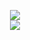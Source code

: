 <p align="center">
<img src="https://i.gyazo.com/4c995c8db213460540b34ddf36bbdf95.png">
</br>
<img src="https://i.gyazo.com/914442153a4a37cc331b633d78124689.png">
</p>

